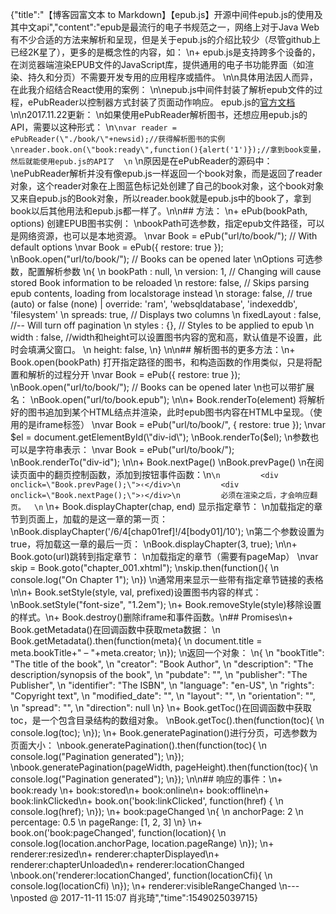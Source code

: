 {"title":"【博客园富文本 to Markdown】【epub.js】开源中间件epub.js的使用及其中文api","content":"epub是最流行的电子书规范之一，网络上对于Java Web有不少合适的方法来解析和呈现，但是关于epub.js的介绍比较少（尽管github上已经2K星了），更多的是概念性的内容，如：  \n+ epub.js是支持跨多个设备的，在浏览器端渲染EPUB文件的JavaScript库，提供通用的电子书功能界面（如渲染、持久和分页）不需要开发专用的应用程序或插件。  \n\n具体用法因人而异，在此我介绍结合React使用的案例：  \n\nepub.js中间件封装了解析epub文件的过程，ePubReader以控制器方式封装了页面动作响应。  epub.js的[官方文档](https://github.com/futurepress/epub.js/blob/master/documentation/README.md)\n\n2017.11.22更新：  \n如果使用ePubReader解析图书，还想应用epub.js的API，需要以这种形式：  \n```\nvar reader = ePubReader(\"./book/\"+newsid);//获得解析图书的实例\nreader.book.on(\"book:ready\",function(){alert('1')});//拿到book变量，然后就能使用epub.js的API了  \n```  \n原因是在ePubReader的源码中：  \nePubReader解析并没有像epub.js一样返回一个book对象，而是返回了reader对象，这个reader对象在上图蓝色标记处创建了自己的book对象，这个book对象又来自epub.js的Book对象，所以reader.book就是epub.js中的book了，拿到book以后其他用法和epub.js都一样了。\n\n## 方法：  \n+ ePub(bookPath, options)   创建EPUB图书实例：    \nbookPath可选参数，指定epub文件路径，可以是网络资源，也可以是本地资源。  \nvar Book = ePub(\"url/to/book/\"); // With default options  \nvar Book = ePub({ restore: true });   \nBook.open(\"url/to/book/\"); // Books can be opened later   \nOptions  可选参数，配置解析参数  \n{  \n  bookPath : null,  \n  version: 1, // Changing will cause stored Book information to be reloaded  \n  restore: false, // Skips parsing epub contents, loading from localstorage instead   \n  storage: false, // true (auto) or false (none) | override: 'ram', 'websqldatabase', 'indexeddb', 'filesystem'  \n  spreads: true, // Displays two columns  \n  fixedLayout : false, //-- Will turn off pagination  \n  styles : {}, // Styles to be applied to epub  \n  width : false, //width和height可以设置图书内容的宽和高，默认值是不设置，此时会填满父窗口。  \n  height: false,     \n}  \n\n## 解析图书的更多方法：\n+ Book.open(bookPath) 打开指定路径的图书，和构造函数的作用类似，只是将配置和解析的过程分开  \nvar Book = ePub({ restore: true });   \nBook.open(\"url/to/book/\"); // Books can be opened later   \n也可以带扩展名：  \nBook.open(\"url/to/book.epub\");  \n\n+ Book.renderTo(element) 将解析好的图书追加到某个HTML结点并渲染，此时epub图书内容在HTML中呈现。（使用的是iframe标签）  \nvar Book = ePub(\"url/to/book/\", { restore: true });  \nvar $el = document.getElementById(\"div-id\");  \nBook.renderTo($el);  \n参数也可以是字符串表示：  \nvar Book = ePub(\"url/to/book/\");  \nBook.renderTo(\"div-id\");  \n\n+ Book.nextPage()    \nBook.prevPage()    \n在阅读页面中的翻页控制函数，添加到按钮事件函数：\n```\n         <div onclick=\"Book.prevPage();\">‹</div>\n         <div onclick=\"Book.nextPage();\">›</div>\n         必须在渲染之后，才会响应翻页。  \n```  \n+ Book.displayChapter(chap, end)   显示指定章节：  \n加载指定的章节到页面上，加载的是这一章的第一页：  \nBook.displayChapter('/6/4[chap01ref]!/4[body01]/10');      \n第二个参数设置为true，将加载这一章的最后一页：  \nBook.displayChapter(3, true);  \n\n+ Book.goto(url)跳转到指定章节：  \n加载指定的章节（需要有pageMap）    \nvar skip = Book.goto(\"chapter_001.xhtml\");  \nskip.then(function(){  \n     console.log(\"On Chapter 1\");  \n})  \n通常用来显示一些带有指定章节链接的表格  \n\n+ Book.setStyle(style, val, prefixed)设置图书内容的样式：  \nBook.setStyle(\"font-size\", \"1.2em\");  \n+ Book.removeStyle(style)移除设置的样式。\n+ Book.destroy()删除iframe和事件函数。\n## Promises\n+ Book.getMetadata()在回调函数中获取meta数据：   \n Book.getMetadata().then(function(meta){  \n    document.title = meta.bookTitle+\" – \"+meta.creator;  \n});  \n返回一个对象：  \n{  \n  \"bookTitle\": \"The title of the book\",  \n  \"creator\": \"Book Author\",  \n  \"description\": \"The description/synopsis of the book\",  \n  \"pubdate\": \"\",  \n  \"publisher\": \"The Publisher\",  \n  \"identifier\": \"The ISBN\",  \n  \"language\": \"en-US\",  \n  \"rights\": \"Copyright text\",  \n  \"modified_date\": \"\",  \n  \"layout\": \"\",  \n  \"orientation\": \"\",  \n  \"spread\": \"\",  \n  \"direction\": null  \n}      \n+ Book.getToc()在回调函数中获取toc，是一个包含目录结构的数组对象。  \nBook.getToc().then(function(toc){  \n    console.log(toc);  \n});  \n+ Book.generatePagination()进行分页，可选参数为页面大小：   \nbook.generatePagination().then(function(toc){    \n    console.log(\"Pagination generated\");  \n});  \nbook.generatePagination(pageWidth, pageHeight).then(function(toc){  \n    console.log(\"Pagination generated\");  \n});    \n\n## 响应的事件：\n+ book:ready \n+ book:stored\n+ book:online\n+ book:offline\n+ book:linkClicked\n+ book.on('book:linkClicked', function(href) {  \n    console.log(href);  \n});  \n+ book:pageChanged  \n{   \n  anchorPage: 2  \n  percentage: 0.5  \n  pageRange: [1, 2, 3]  \n}  \n+ book.on('book:pageChanged', function(location){  \n    console.log(location.anchorPage, location.pageRange)  \n});  \n+ renderer:resized\n+ renderer:chapterDisplayed\n+ renderer:chapterUnloaded\n+ renderer:locationChanged  \nbook.on('renderer:locationChanged', function(locationCfi){  \n    console.log(locationCfi)  \n});  \n+ renderer:visibleRangeChanged   \n--- \nposted @ 2017-11-11 15:07 肖兆琦","time":1549025039715}